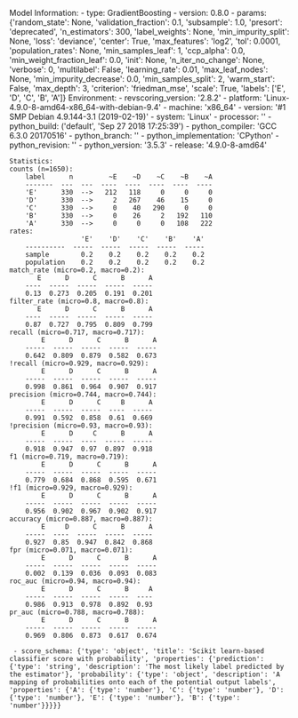 Model Information:
	 - type: GradientBoosting
	 - version: 0.8.0
	 - params: {'random_state': None, 'validation_fraction': 0.1, 'subsample': 1.0, 'presort': 'deprecated', 'n_estimators': 300, 'label_weights': None, 'min_impurity_split': None, 'loss': 'deviance', 'center': True, 'max_features': 'log2', 'tol': 0.0001, 'population_rates': None, 'min_samples_leaf': 1, 'ccp_alpha': 0.0, 'min_weight_fraction_leaf': 0.0, 'init': None, 'n_iter_no_change': None, 'verbose': 0, 'multilabel': False, 'learning_rate': 0.01, 'max_leaf_nodes': None, 'min_impurity_decrease': 0.0, 'min_samples_split': 2, 'warm_start': False, 'max_depth': 3, 'criterion': 'friedman_mse', 'scale': True, 'labels': ['E', 'D', 'C', 'B', 'A']}
	Environment:
	 - revscoring_version: '2.8.2'
	 - platform: 'Linux-4.9.0-8-amd64-x86_64-with-debian-9.4'
	 - machine: 'x86_64'
	 - version: '#1 SMP Debian 4.9.144-3.1 (2019-02-19)'
	 - system: 'Linux'
	 - processor: ''
	 - python_build: ('default', 'Sep 27 2018 17:25:39')
	 - python_compiler: 'GCC 6.3.0 20170516'
	 - python_branch: ''
	 - python_implementation: 'CPython'
	 - python_revision: ''
	 - python_version: '3.5.3'
	 - release: '4.9.0-8-amd64'
	
	Statistics:
	counts (n=1650):
		label      n         ~E    ~D    ~C    ~B    ~A
		-------  ---  ---  ----  ----  ----  ----  ----
		'E'      330  -->   212   118     0     0     0
		'D'      330  -->     2   267    46    15     0
		'C'      330  -->     0    40   290     0     0
		'B'      330  -->     0    26     2   192   110
		'A'      330  -->     0     0     0   108   222
	rates:
		              'E'    'D'    'C'    'B'    'A'
		----------  -----  -----  -----  -----  -----
		sample        0.2    0.2    0.2    0.2    0.2
		population    0.2    0.2    0.2    0.2    0.2
	match_rate (micro=0.2, macro=0.2):
		   E      D      C      B      A
		----  -----  -----  -----  -----
		0.13  0.273  0.205  0.191  0.201
	filter_rate (micro=0.8, macro=0.8):
		   E      D      C      B      A
		----  -----  -----  -----  -----
		0.87  0.727  0.795  0.809  0.799
	recall (micro=0.717, macro=0.717):
		    E      D      C      B      A
		-----  -----  -----  -----  -----
		0.642  0.809  0.879  0.582  0.673
	!recall (micro=0.929, macro=0.929):
		    E      D      C      B      A
		-----  -----  -----  -----  -----
		0.998  0.861  0.964  0.907  0.917
	precision (micro=0.744, macro=0.744):
		    E      D      C     B      A
		-----  -----  -----  ----  -----
		0.991  0.592  0.858  0.61  0.669
	!precision (micro=0.93, macro=0.93):
		    E      D     C      B      A
		-----  -----  ----  -----  -----
		0.918  0.947  0.97  0.897  0.918
	f1 (micro=0.719, macro=0.719):
		    E      D      C      B      A
		-----  -----  -----  -----  -----
		0.779  0.684  0.868  0.595  0.671
	!f1 (micro=0.929, macro=0.929):
		    E      D      C      B      A
		-----  -----  -----  -----  -----
		0.956  0.902  0.967  0.902  0.917
	accuracy (micro=0.887, macro=0.887):
		    E     D      C      B      A
		-----  ----  -----  -----  -----
		0.927  0.85  0.947  0.842  0.868
	fpr (micro=0.071, macro=0.071):
		    E      D      C      B      A
		-----  -----  -----  -----  -----
		0.002  0.139  0.036  0.093  0.083
	roc_auc (micro=0.94, macro=0.94):
		    E      D      C      B     A
		-----  -----  -----  -----  ----
		0.986  0.913  0.978  0.892  0.93
	pr_auc (micro=0.788, macro=0.788):
		    E      D      C      B      A
		-----  -----  -----  -----  -----
		0.969  0.806  0.873  0.617  0.674
	
	 - score_schema: {'type': 'object', 'title': 'Scikit learn-based classifier score with probability', 'properties': {'prediction': {'type': 'string', 'description': 'The most likely label predicted by the estimator'}, 'probability': {'type': 'object', 'description': 'A mapping of probabilities onto each of the potential output labels', 'properties': {'A': {'type': 'number'}, 'C': {'type': 'number'}, 'D': {'type': 'number'}, 'E': {'type': 'number'}, 'B': {'type': 'number'}}}}}

